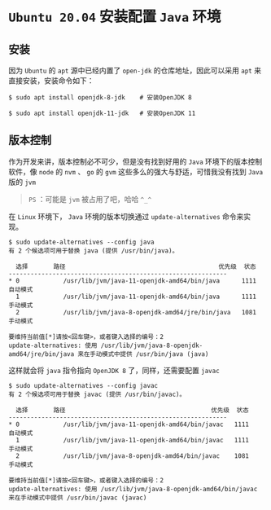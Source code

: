 # `Ubuntu 20.04` 安装配置 `Java` 环境

## 安装

因为 `Ubuntu` 的 `apt` 源中已经内置了 `open-jdk` 的仓库地址，因此可以采用 `apt` 来直接安装，安装命令如下：

```shell
$ sudo apt install openjdk-8-jdk    # 安装OpenJDK 8

$ sudo apt install openjdk-11-jdk   # 安装OpenJDK 11
```

## 版本控制

作为开发来讲，版本控制必不可少，但是没有找到好用的 `Java` 环境下的版本控制软件，像 `node` 的 `nvm` 、 `go` 的 `gvm` 这些多么的强大与舒适，可惜我没有找到 `Java` 版的 `jvm`

> `PS` ：可能是 `jvm` 被占用了吧，哈哈 `^_^`

在 `Linux` 环境下， `Java` 环境的版本切换通过 `update-alternatives` 命令来实现。

```shell
$ sudo update-alternatives --config java
有 2 个候选项可用于替换 java (提供 /usr/bin/java)。

  选择       路径                                          优先级  状态
------------------------------------------------------------
* 0            /usr/lib/jvm/java-11-openjdk-amd64/bin/java      1111      自动模式
  1            /usr/lib/jvm/java-11-openjdk-amd64/bin/java      1111      手动模式
  2            /usr/lib/jvm/java-8-openjdk-amd64/jre/bin/java   1081      手动模式

要维持当前值[*]请按<回车键>，或者键入选择的编号：2
update-alternatives: 使用 /usr/lib/jvm/java-8-openjdk-amd64/jre/bin/java 来在手动模式中提供 /usr/bin/java (java)
```

这样就会将 `java` 指令指向 `OpenJDK 8` 了，同样，还需要配置 `javac`

```shell
$ sudo update-alternatives --config javac
有 2 个候选项可用于替换 javac (提供 /usr/bin/javac)。

  选择       路径                                        优先级  状态
------------------------------------------------------------
* 0            /usr/lib/jvm/java-11-openjdk-amd64/bin/javac   1111      自动模式
  1            /usr/lib/jvm/java-11-openjdk-amd64/bin/javac   1111      手动模式
  2            /usr/lib/jvm/java-8-openjdk-amd64/bin/javac    1081      手动模式

要维持当前值[*]请按<回车键>，或者键入选择的编号：2
update-alternatives: 使用 /usr/lib/jvm/java-8-openjdk-amd64/bin/javac 来在手动模式中提供 /usr/bin/javac (javac)
```
